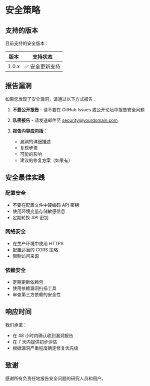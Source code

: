 # 安全策略

## 支持的版本

目前支持的安全版本：

| 版本 | 支持状态          |
|------|-------------------|
| 1.0.x | ✅ 安全更新支持 |

## 报告漏洞

如果您发现了安全漏洞，请通过以下方式报告：

1. **不要公开报告** - 请不要在 GitHub Issues 或公开论坛中报告安全问题

2. **私密报告** - 请发送邮件至 security@yourdomain.com

3. **报告内容应包括**：
   - 漏洞的详细描述
   - 复现步骤
   - 可能的影响
   - 建议的修复方案（如果有）

## 安全最佳实践

### 配置安全
- 不要在配置文件中硬编码 API 密钥
- 使用环境变量存储敏感信息
- 定期轮换 API 密钥

### 网络安全
- 在生产环境中使用 HTTPS
- 配置适当的 CORS 策略
- 限制访问来源

### 依赖安全
- 定期更新依赖包
- 使用依赖漏洞扫描工具
- 审查第三方依赖的安全性

## 响应时间

我们承诺：
- 在 48 小时内确认收到漏洞报告
- 在 7 天内提供初步评估
- 根据漏洞严重程度确定修复优先级

## 致谢

感谢所有负责任地报告安全问题的研究人员和用户。